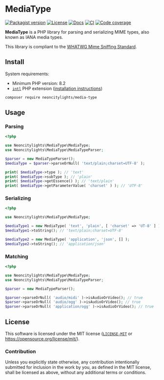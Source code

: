 # MediaType
[![Packagist version][packagist-badge]][packagist-url]
[![License][license-badge]][license-url]
[![Docs][docs-badge]][docs-url]
[![CI][ci-badge]][ci-url]
[![Code coverage][codecov-badge]][codecov-url]

[packagist-badge]: https://img.shields.io/packagist/v/neoncitylights/media-type?style=flat-square
[packagist-url]: https://packagist.org/packages/neoncitylights/media-type
[license-badge]: https://img.shields.io/badge/License-MIT-blue?style=flat-square
[license-url]: #license
[docs-badge]: https://img.shields.io/github/deployments/php-lights/media-type/github-pages?label=docs&style=flat-square
[docs-url]: https://php-lights.github.io/media-type/
[ci-badge]: https://img.shields.io/github/actions/workflow/status/php-lights/media-type/.github%2Fworkflows%2Fphp.yml?style=flat-square
[ci-url]: https://github.com/php-lights/media-type/actions/workflows/php.yml
[codecov-badge]: https://img.shields.io/codecov/c/github/php-lights/media-type?style=flat-square
[codecov-url]: https://codecov.io/gh/php-lights/media-type

**MediaType** is a PHP library for parsing and serializing MIME types, also known as IANA media types.

This library is compliant to the [WHATWG Mime Sniffing Standard](https://mimesniff.spec.whatwg.org/).

## Install
System requirements:

- Minimum PHP version: 8.2
- [`intl`](https://www.php.net/intl) PHP extension ([installation instructions](https://www.php.net/manual/en/intl.installation.php))

```bash
composer require neoncitylights/media-type
```

## Usage

### Parsing
```php
<?php

use Neoncitylights\MediaType\MediaType;
use Neoncitylights\MediaType\MediaTypeParser;

$parser = new MediaTypeParser();
$mediaType = $parser->parseOrNull( 'text/plain;charset=UTF-8' );

print( $mediaType->type ); // 'text'
print( $mediaType->subType ); // 'plain'
print( $mediaType->getEssence() ); // 'text/plain'
print( $mediaType->getParameterValue( 'charset' ) ); // 'UTF-8'
```

### Serializing
```php
<?php

use Neoncitylights\MediaType\MediaType;

$mediaType1 = new MediaType( 'text', 'plain', [ 'charset' => 'UT-8' ] );
$mediaType1->toString(); // 'text/plain;charset=UTF-8'

$mediaType2 = new MediaType( 'application', 'json', [] );
$mediaType2->toString(); // 'application/json'
```

### Matching
```php
<?php

use Neoncitylights\MediaType\MediaType;
use Neoncitylights\MediaType\MediaTypeParser;

$parser = new MediaTypeParser();

$parser->parseOrNull( 'audio/midi' )->isAudioOrVideo(); // true
$parser->parseOrNull( 'audio/ogg' )->isAudioOrVideo(); // true
$parser->parseOrNull( 'application/ogg' )->isAudioOrVideo(); // true
```

## License
This software is licensed under the MIT license ([`LICENSE-MIT`](./LICENSE) or <https://opensource.org/license/mit/>).

### Contribution
Unless you explicitly state otherwise, any contribution intentionally submitted for inclusion in the work by you, as defined in the MIT license, shall be licensed as above, without any additional terms or conditions.
